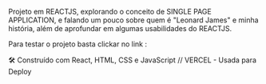 Projeto em REACTJS, explorando o conceito de SINGLE PAGE APPLICATION, e falando um pouco sobre quem é "Leonard James" e minha história, além de aprofundar em algumas usabilidades do REACTJS.

Para testar o projeto basta clickar no link :

🛠️ Construído com React, HTML, CSS e JavaScript //  VERCEL - Usada para Deploy


